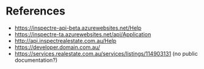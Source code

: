 # References

 * https://inspectre-api-beta.azurewebsites.net/Help
 * https://inspectre-ta.azurewebsites.net/api/Application
 * http://api.inspectrealestate.com.au/Help
 * https://developer.domain.com.au/
 * https://services.realestate.com.au/services/listings/114903131 (no public documentation?)
